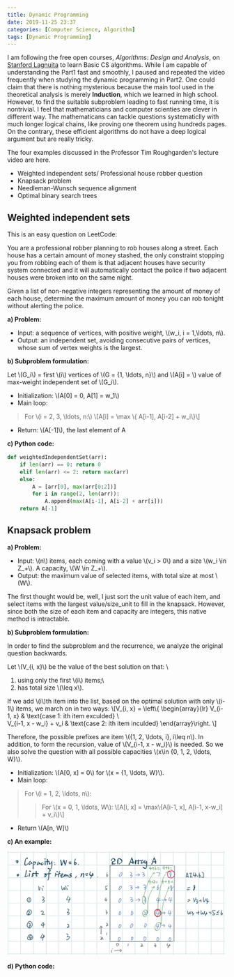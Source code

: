 ```yaml
---
title: Dynamic Programming
date: 2019-11-25 23:37
categories: [Computer Science, Algorithm]
tags: [Dynamic Programming]
---
```


I am following the free open courses, *Algorithms: Design and Analysis*, on [Stanford Lagnuita](https://lagunita.stanford.edu/courses) to learn Basic CS algorithms. While I am capable of understanding the Part1 fast and smoothly, I paused and repeated the video frequently when studying the dynamic programming in Part2. One could claim that there is nothing mysterious because the main tool used in the theoretical analysis is merely **Induction**, which we learned in high school. However, to find the suitable subproblem leading to fast running time, it is nontrivial. I feel that mathematicians and  computer scienties are clever in different way. The mathematicans can tackle questions systematiclly  with much longer logical chains, like proving one theorem using hundreds pages. On the contrary, these efficient algorithms do not have a deep logical argument but are really tricky.

The four examples discussed in the Professor Tim Roughgarden's lecture video are here.
- Weighted independent sets/ Professional house robber question
- Knapsack problem
- Needleman-Wunsch sequence alignment
- Optimal binary search trees


##  Weighted independent sets

This is an easy question on LeetCode:

You are a professional robber planning to rob houses along a street. Each house has a certain amount of money stashed, the only constraint stopping you from robbing each of them is that adjacent houses have security system connected and it will automatically contact the police if two adjacent houses were broken into on the same night.

Given a list of non-negative integers representing the amount of money of each house, determine the maximum amount of money you can rob tonight without alerting the police.

**a) Problem:**
- Input:  a sequence of vertices, with positive weight, \\(w_i, i = 1,\ldots, n\\). 
- Output: an independent set,  avoiding consecutive pairs of vertices, whose sum of vertex weights is the largest.

**b) Subproblem formulation:**

Let \\(G_i\\) = first \\(i\\)  vertices of \\(G = \{1, \ldots, n\}\\) and \\(A[i] = \\) value of max-weight independent set of \\(G_i\\).

- Initialization: \\(A[0] = 0, A[1] = w_1\\)
- Main loop: 
> For \\(i = 2, 3, \ldots, n:\\)
     \\[A[i] = \max \\{ A[i-1], A[i-2] + w_i\\}\\]
- Return: \\(A[-1]\\), the last element of A

**c) Python code:**
```python
def weightedIndependentSet(arr):
    if len(arr) == 0: return 0
    elif len(arr) <= 2: return max(arr)
    else:
        A = [arr[0], max(arr[0:2])]
        for i in range(2, len(arr)):
            A.append(max(A[i-1], A[i-2] + arr[i]))
    return A[-1]
```


## Knapsack problem


**a) Problem:**
- Input: \\(n\\) items, each coming with a value \\(v_i > 0\\) and a size \\(w_i \in Z_+\\). A capacity, \\(W \in Z_+\\).
- Output: the maximum value of selected items, with total size at most \\(W\\).

The first thought would be, well, I just sort the unit value of each item, and select items with the largest  value/size_unit to fill in the knapsack. However, since both the size of each item and capacity are integers, this native method is intractable.

**b) Subproblem formulation:**

In order to find the subproblem and the recurrence, we analyze the original question backwards.

Let \\(V_{i, x}\\) be the value of the best solution on that: \\
1) using only the first \\(i\\) items;\\
2) has total size \\(\leq x\\).

If we add \\(i\\)th item into the list, based on the optimal solution with only \\(i-1\\) items, we march on in two ways:
\\[V_{i, x} = \left\\{ \begin{array}{lr}
V_{i-1, x} & \text{case 1: ith item exculded} \\\
V_{i-1, x - w_i} + v_i & \text{case 2: ith item inculded}
\end{array}\right. \\]

Therefore, the possible prefixes are item \\(\{1, 2, \ldots, i\}, i\leq n\\). In addition, to form the recursion, value of \\(V_{i-1, x - w_i}\\) is needed. So we also solve the question with all possible capacities \\(x\in \{0, 1, 2, \ldots, W\}\\).

- Initialization: \\(A[0, x] = 0\\) for \\(x = \{1, \ldots, W\}\\).
- Main loop: 
> For \\(i = 1, 2, \ldots, n\\):
>> For \\(x = 0, 1, \ldots, W\\):
>> \\[A[i, x] = \max\\{A[i-1, x], A[i-1, x-w_i] + v_i\\}\\]
- Return \\(A[n, W]\\)

**c) An example:**

<img src="/assets/img/sample/knapsack.jpg" alt="knapsackEx" width="500" class="center"/>

**d) Python code:**